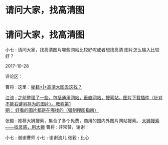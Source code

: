 # 请问大家，找高清图

# 请问大家，找高清图

小七 : 请问大家，找高清图片哪些网站比较好呢或者想找高清 图片怎么输入比较好？

2017-10-28

评论区：

曹将 : 这里：[秘籍](https://mp.weixin.qq.com/s/UH1b9L4dDVRWx36QyNFvew)[+|+](https://mp.weixin.qq.com/s/UH1b9L4dDVRWx36QyNFvew)[高清大图去这找？](https://mp.weixin.qq.com/s/UH1b9L4dDVRWx36QyNFvew)

[江流](https://mp.weixin.qq.com/s/zRn2pr_Hf56VtiqkhSu7eQ) [:](https://mp.weixin.qq.com/s/zRn2pr_Hf56VtiqkhSu7eQ) [之前整理了一些，包括通用网站，垂直网站，搜索站，图片下载插件（针对不能右键另存为的图片）。](https://mp.weixin.qq.com/s/zRn2pr_Hf56VtiqkhSu7eQ)[教程第](https://mp.weixin.qq.com/s/zRn2pr_Hf56VtiqkhSu7eQ)[1](https://mp.weixin.qq.com/s/zRn2pr_Hf56VtiqkhSu7eQ)[期： 好看的图片都是在哪找的（强制搜图指南）](https://mp.weixin.qq.com/s/zRn2pr_Hf56VtiqkhSu7eQ)

张毅 : 推荐大狮搜索，集合了多个免费，商用的国内外图片网站搜索。 [大狮搜索](http://www.bigbigwork.com/)[——](http://www.bigbigwork.com/)[找灵感，用大狮](http://www.bigbigwork.com/) 曹将 : 非常赞，谢谢！

小七 : 谢谢曹师 小七 : 谢谢流儿 张毅 : 比心